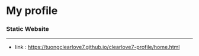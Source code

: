 # My profile

### Static Website
----------------------------------------------------------------
-   link : https://tuongclearlove7.github.io/clearlove7-profile/home.html





